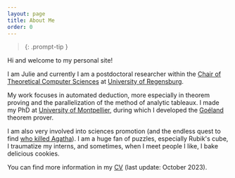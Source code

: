 ```yaml
---
layout: page
title: About Me
order: 0
---
```


> {: .prompt-tip }

Hi and welcome to my personal site! 

I am Julie and currently I am a postdoctoral researcher within the [Chair of Theoretical Computer Sciences](https://www.uni-regensburg.de/informatics-data-science/theoretical-informatics/startseite/index.html) at [University of Regensburg](https://www.uni-regensburg.de/en).

My work focuses in automated deduction, more especially in theorem proving and the parallelization of the method of analytic tableaux. 
I made my PhD at [University of Montpellier](https://www.umontpellier.fr/), during which I developed the [Goéland](https://github.com/GoelandProver/Goeland) theorem prover. 

I am also very involved into sciences promotion (and the endless quest to find [who killed Agatha](https://www.tptp.org/cgi-bin/SeeTPTP?Category=Problems&Domain=PUZ&File=PUZ001+1.p)).
I am a huge fan of puzzles, especially Rubik's cube, I traumatize my interns, and sometimes, when I meet people I like, I bake delicious cookies.


You can find more information in my [CV](/assets/pdf/cv.pdf) (last update: October 2023).
